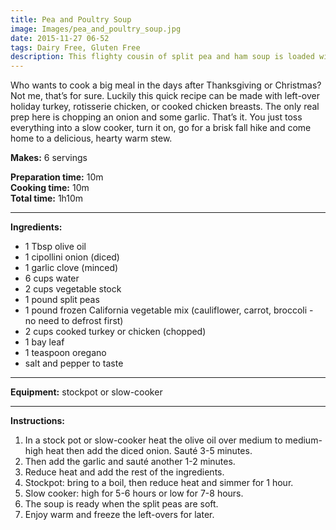 ```yaml
---
title: Pea and Poultry Soup
image: Images/pea_and_poultry_soup.jpg
date: 2015-11-27 06-52
tags: Dairy Free, Gluten Free
description: This flighty cousin of split pea and ham soup is loaded with veggies and works great with left-over poultry.
---
```

Who wants to cook a big meal in the days after Thanksgiving or Christmas? Not me, that’s for sure. Luckily this quick recipe can be made with left-over holiday turkey, rotisserie chicken, or cooked chicken breasts. The only real prep here is chopping an onion and some garlic. That’s it. You just toss everything into a slow cooker, turn it on, go for a brisk fall hike and come home to a delicious, hearty warm stew. 


**Makes:** 6 servings

**Preparation time:** 10m  
**Cooking time:** 10m  
**Total time:** 1h10m

---

**Ingredients:**

- 1 Tbsp olive oil
- 1 cipollini onion (diced)
- 1 garlic clove (minced)
- 6 cups water
- 2 cups vegetable stock
- 1 pound split peas
- 1 pound frozen California vegetable mix (cauliflower, carrot, broccoli - no need to defrost first)
- 2 cups cooked turkey or chicken (chopped)
- 1 bay leaf
- 1 teaspoon oregano
- salt and pepper to taste


---

**Equipment:** stockpot or slow-cooker

---

**Instructions:**

1. In a stock pot or slow-cooker heat the olive oil over medium to medium-high heat then add the diced onion. Sauté 3-5 minutes. 
1. Then add the garlic and sauté another 1-2 minutes.
1. Reduce heat and add the rest of the ingredients.  
1. Stockpot: bring to a boil, then reduce heat and simmer for 1 hour.
1. Slow cooker: high for 5-6 hours or low for 7-8 hours.
1. The soup is ready when the split peas are soft. 
1. Enjoy warm and freeze the left-overs for later. 

